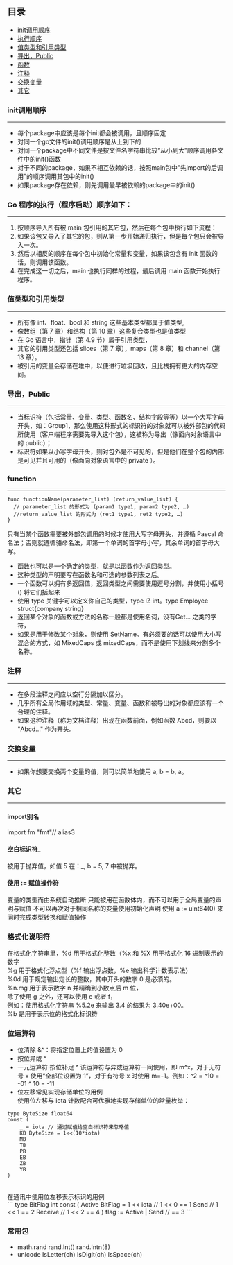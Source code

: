 ## 目录
+ [init调用顺序](#initOrder)
+ [执行顺序](#startOrder)
+ [值类型和引用类型](#valueType)
+ [导出，Public](#public)
+ [函数](#func)
+ [注释](#comment)
+ [交换变量](#swap)
+ [其它](#other)

### <h3 id="initOrder">init调用顺序</h3>
--------------------------
+ 每个package中应该是每个init都会被调用，且顺序固定
+ 对同一个go文件的init()调用顺序是从上到下的
+ 对同一个package中不同文件是按文件名字符串比较“从小到大”顺序调用各文件中的init()函数
+ 对于不同的package，如果不相互依赖的话，按照main包中"先import的后调用"的顺序调用其包中的init()
+ 如果package存在依赖，则先调用最早被依赖的package中的init()

### <h3 id="startOrder">Go 程序的执行（程序启动）顺序如下：</h3>
---------------------------------
1. 按顺序导入所有被 main 包引用的其它包，然后在每个包中执行如下流程：
2. 如果该包又导入了其它的包，则从第一步开始递归执行，但是每个包只会被导入一次。
3. 然后以相反的顺序在每个包中初始化常量和变量，如果该包含有 init 函数的话，则调用该函数。
4. 在完成这一切之后，main 也执行同样的过程，最后调用 main 函数开始执行程序。

### <h3 id="valueType">值类型和引用类型</h3>
-----------------------
+ 所有像 int、float、bool 和 string 这些基本类型都属于值类型,
+ 像数组（第 7 章）和结构（第 10 章）这些复合类型也是值类型
+ 在 Go 语言中，指针（第 4.9 节）属于引用类型，
+ 其它的引用类型还包括 slices（第 7 章），maps（第 8 章）和 channel（第 13 章）。
+ 被引用的变量会存储在堆中，以便进行垃圾回收，且比栈拥有更大的内存空间。

### <h3 id="public">导出，Public</h3>
----------------------------
+ 当标识符（包括常量、变量、类型、函数名、结构字段等等）以一个大写字母开头，如：Group1，那么使用这种形式的标识符的对象就可以被外部包的代码所使用（客户端程序需要先导入这个包），这被称为导出（像面向对象语言中的 public）；
+ 标识符如果以小写字母开头，则对包外是不可见的，但是他们在整个包的内部是可见并且可用的（像面向对象语言中的 private ）。


### <h3 id="func">function</h3>
----------------------------------------
```
func functionName(parameter_list) (return_value_list) {
  // parameter_list 的形式为 (param1 type1, param2 type2, …)
  //return_value_list 的形式为 (ret1 type1, ret2 type2, …)
}
```
只有当某个函数需要被外部包调用的时候才使用大写字母开头，并遵循 Pascal 命名法；否则就遵循骆命名法，即第一个单词的首字母小写，其余单词的首字母大写。
+ 函数也可以是一个确定的类型，就是以函数作为返回类型。
+ 这种类型的声明要写在函数名和可选的参数列表之后。
+ 一个函数可以拥有多返回值，返回类型之间需要使用逗号分割，并使用小括号 () 将它们括起来
+ 使用 type 关键字可以定义你自己的类型，type IZ int。type Employee struct{company string}
+ 返回某个对象的函数或方法的名称一般都是使用名词，没有Get... 之类的字符，
+ 如果是用于修改某个对象，则使用 SetName。有必须要的话可以使用大小写混合的方式，如 MixedCaps 或 mixedCaps，而不是使用下划线来分割多个名称。

### <h3 id="comment">注释</h3>
--------------------------
+ 在多段注释之间应以空行分隔加以区分。
+ 几乎所有全局作用域的类型、常量、变量、函数和被导出的对象都应该有一个合理的注释。
+ 如果这种注释（称为文档注释）出现在函数前面，例如函数 Abcd，则要以 "Abcd..." 作为开头。

### <h3 id="swap">交换变量</h3>
-------------------------------------
+  如果你想要交换两个变量的值，则可以简单地使用 a, b = b, a。

### <h3 id="other">其它</h3>
------------------------
#### import别名
import fm "fmt"// alias3
#### 空白标识符_
被用于抛弃值，如值 5 在：_, b = 5, 7 中被抛弃。
#### 使用 := 赋值操作符
变量的类型而由系统自动推断
只能被用在函数体内，而不可以用于全局变量的声明与赋值
不可以再次对于相同名称的变量使用初始化声明
使用 a := uint64(0) 来同时完成类型转换和赋值操作

### <h3 id="format">格式化说明符</h3>
在格式化字符串里，%d 用于格式化整数（%x 和 %X 用于格式化 16 进制表示的数字<br/>
%g 用于格式化浮点型（%f 输出浮点数，%e 输出科学计数表示法）<br/>
%0d 用于规定输出定长的整数，其中开头的数字 0 是必须的。<br/>
%n.mg 用于表示数字 n 并精确到小数点后 m 位，<br/>
除了使用 g 之外，还可以使用 e 或者 f，<br/>
例如：使用格式化字符串 %5.2e 来输出 3.4 的结果为 3.40e+00。<br/>
%b 是用于表示位的格式化标识符
### <h3 id="byte">位运算符</h3>
+ 位清除 &^：将指定位置上的值设置为 0<br/>
+ 按位异或 ^
+ 一元运算符 按位补足 ^
该运算符与异或运算符一同使用，即 m^x，对于无符号 x 使用“全部位设置为 1”，对于有符号 x 时使用 m=-1。例如：^2 = ^10 = -01 ^ 10 = -11
+ 位左移常见实现存储单位的用例    <br/>
使用位左移与 iota 计数配合可优雅地实现存储单位的常量枚举：
```
type ByteSize float64
const (
    _ = iota // 通过赋值给空白标识符来忽略值
    KB ByteSize = 1<<(10*iota)
    MB
    TB
    PB
    EB
    ZB
    YB
)
```
<br/>
在通讯中使用位左移表示标识的用例<br/>
```
type BitFlag int
const (
    Active BitFlag = 1 << iota // 1 << 0 == 1
    Send // 1 << 1 == 2
    Receive // 1 << 2 == 4
)
flag := Active | Send // == 3
```




























###  <h3 id="package">常用包</br>
+ math.rand   rand.Int() rand.Intn(8)
+ unicode IsLetter(ch) IsDigit(ch) IsSpace(ch)
